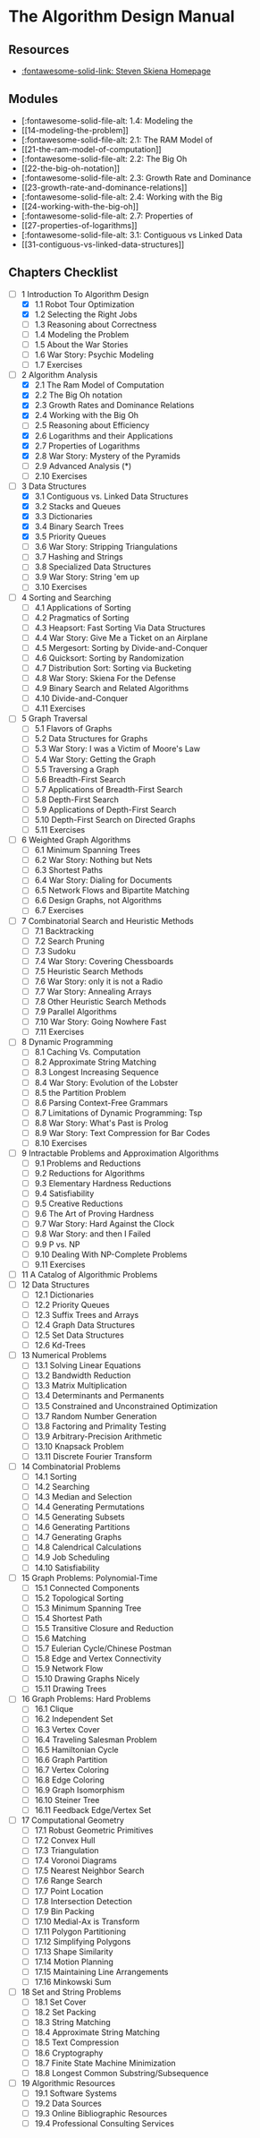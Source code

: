 The Algorithm Design Manual
===

Resources
---
- [:fontawesome-solid-link: Steven Skiena Homepage](https://www3.cs.stonybrook.edu/~skiena/)

Modules
---

- [:fontawesome-solid-file-alt: 1.4: Modeling the
- [[14-modeling-the-problem]]
- [:fontawesome-solid-file-alt: 2.1: The RAM Model of
- [[21-the-ram-model-of-computation]]
- [:fontawesome-solid-file-alt: 2.2: The Big Oh
- [[22-the-big-oh-notation]]
- [:fontawesome-solid-file-alt: 2.3: Growth Rate and Dominance
- [[23-growth-rate-and-dominance-relations]]
- [:fontawesome-solid-file-alt: 2.4: Working with the Big
- [[24-working-with-the-big-oh]]
- [:fontawesome-solid-file-alt: 2.7: Properties of
- [[27-properties-of-logarithms]]
- [:fontawesome-solid-file-alt: 3.1: Contiguous vs Linked Data
- [[31-contiguous-vs-linked-data-structures]]

Chapters Checklist
---
- [ ] 1 Introduction To Algorithm Design
    - [x] 1.1 Robot Tour Optimization 
    - [x] 1.2 Selecting the Right Jobs 
    - [ ] 1.3 Reasoning about Correctness 
    - [ ] 1.4 Modeling the Problem 
    - [ ] 1.5 About the War Stories 
    - [ ] 1.6 War Story: Psychic Modeling 
    - [ ] 1.7 Exercises
- [ ] 2 Algorithm Analysis
    - [x] 2.1 The Ram Model of Computation
    - [x] 2.2 The Big Oh notation
    - [x] 2.3 Growth Rates and Dominance Relations
    - [x] 2.4 Working with the Big Oh 
    - [ ] 2.5 Reasoning about Efficiency 
    - [x] 2.6 Logarithms and their Applications
    - [x] 2.7 Properties of Logarithms
    - [x] 2.8 War Story: Mystery of the Pyramids
    - [ ] 2.9 Advanced Analysis (*) 
    - [ ] 2.10 Exercises
- [ ] 3 Data Structures
    - [x] 3.1 Contiguous vs. Linked Data Structures
    - [x] 3.2 Stacks and Queues 
    - [x] 3.3 Dictionaries 
    - [x] 3.4 Binary Search Trees
    - [x] 3.5 Priority Queues 
    - [ ] 3.6 War Story: Stripping Triangulations 
    - [ ] 3.7 Hashing and Strings 
    - [ ] 3.8 Specialized Data Structures 
    - [ ] 3.9 War Story: String 'em up 
    - [ ] 3.10 Exercises
- [ ] 4 Sorting and Searching
    - [ ] 4.1 Applications of Sorting
    - [ ] 4.2 Pragmatics of Sorting
    - [ ] 4.3 Heapsort: Fast Sorting Via Data Structures 
    - [ ] 4.4 War Story: Give Me a Ticket on an Airplane 
    - [ ] 4.5 Mergesort: Sorting by Divide-and-Conquer 
    - [ ] 4.6 Quicksort: Sorting by Randomization 
    - [ ] 4.7 Distribution Sort: Sorting via Bucketing 
    - [ ] 4.8 War Story: Skiena For the Defense 
    - [ ] 4.9 Binary Search and Related Algorithms
    - [ ] 4.10 Divide-and-Conquer
    - [ ] 4.11 Exercises
- [ ] 5 Graph Traversal
    - [ ] 5.1 Flavors of Graphs
    - [ ] 5.2 Data Structures for Graphs 
    - [ ] 5.3 War Story: I was a Victim of Moore's Law 
    - [ ] 5.4 War Story: Getting the Graph
    - [ ] 5.5 Traversing a Graph 
    - [ ] 5.6 Breadth-First Search 
    - [ ] 5.7 Applications of Breadth-First Search 
    - [ ] 5.8 Depth-First Search 
    - [ ] 5.9 Applications of Depth-First Search
    - [ ] 5.10 Depth-First Search on Directed Graphs 
    - [ ] 5.11 Exercises
- [ ] 6 Weighted Graph Algorithms 
    - [ ] 6.1 Minimum Spanning Trees
    - [ ] 6.2 War Story: Nothing but Nets 
    - [ ] 6.3 Shortest Paths
    - [ ] 6.4 War Story: Dialing for Documents 
    - [ ] 6.5 Network Flows and Bipartite Matching 
    - [ ] 6.6 Design Graphs, not Algorithms
    - [ ] 6.7 Exercises
- [ ] 7 Combinatorial Search and Heuristic Methods
    - [ ] 7.1 Backtracking
    - [ ] 7.2 Search Pruning 
    - [ ] 7.3 Sudoku 
    - [ ] 7.4 War Story: Covering Chessboards
    - [ ] 7.5 Heuristic Search Methods 
    - [ ] 7.6 War Story: only it is not a Radio 
    - [ ] 7.7 War Story: Annealing Arrays
    - [ ] 7.8 Other Heuristic Search Methods
    - [ ] 7.9 Parallel Algorithms 
    - [ ] 7.10 War Story: Going Nowhere Fast
    - [ ] 7.11 Exercises
- [ ] 8 Dynamic Programming 
    - [ ] 8.1 Caching Vs. Computation 
    - [ ] 8.2 Approximate String Matching 
    - [ ] 8.3 Longest Increasing Sequence 
    - [ ] 8.4 War Story: Evolution of the Lobster 
    - [ ] 8.5 the Partition Problem 
    - [ ] 8.6 Parsing Context-Free Grammars 
    - [ ] 8.7 Limitations of Dynamic Programming: Tsp
    - [ ] 8.8 War Story: What's Past is Prolog
    - [ ] 8.9 War Story: Text Compression for Bar Codes 
    - [ ] 8.10 Exercises
- [ ] 9 Intractable Problems and Approximation Algorithms
    - [ ] 9.1 Problems and Reductions 
    - [ ] 9.2 Reductions for Algorithms
    - [ ] 9.3 Elementary Hardness Reductions 
    - [ ] 9.4 Satisfiability 
    - [ ] 9.5 Creative Reductions 
    - [ ] 9.6 The Art of Proving Hardness 
    - [ ] 9.7 War Story: Hard Against the Clock
    - [ ] 9.8 War Story: and then I Failed
    - [ ] 9.9 P vs. NP
    - [ ] 9.10 Dealing With NP-Complete Problems 
    - [ ] 9.11 Exercises
- [ ] 11 A Catalog of Algorithmic Problems
- [ ] 12 Data Structures
    - [ ] 12.1 Dictionaries 
    - [ ] 12.2 Priority Queues 
    - [ ] 12.3 Suffix Trees and Arrays
    - [ ] 12.4 Graph Data Structures
    - [ ] 12.5 Set Data Structures
    - [ ] 12.6 Kd-Trees
- [ ] 13 Numerical Problems
    - [ ] 13.1 Solving Linear Equations
    - [ ] 13.2 Bandwidth Reduction 
    - [ ] 13.3 Matrix Multiplication
    - [ ] 13.4 Determinants and Permanents
    - [ ] 13.5 Constrained and Unconstrained Optimization 
    - [ ] 13.7 Random Number Generation 
    - [ ] 13.8 Factoring and Primality Testing
    - [ ] 13.9 Arbitrary-Precision Arithmetic 
    - [ ] 13.10 Knapsack Problem 
    - [ ] 13.11 Discrete Fourier Transform 
- [ ] 14 Combinatorial Problems
    - [ ] 14.1 Sorting 
    - [ ] 14.2 Searching
    - [ ] 14.3 Median and Selection
    - [ ] 14.4 Generating Permutations
    - [ ] 14.5 Generating Subsets 
    - [ ] 14.6 Generating Partitions
    - [ ] 14.7 Generating Graphs 
    - [ ] 14.8 Calendrical Calculations 
    - [ ] 14.9 Job Scheduling
    - [ ] 14.10 Satisfiability 
- [ ] 15 Graph Problems: Polynomial-Time
    - [ ] 15.1 Connected Components 
    - [ ] 15.2 Topological Sorting 
    - [ ] 15.3 Minimum Spanning Tree
    - [ ] 15.4 Shortest Path 
    - [ ] 15.5 Transitive Closure and Reduction
    - [ ] 15.6 Matching
    - [ ] 15.7 Eulerian Cycle/Chinese Postman 
    - [ ] 15.8 Edge and Vertex Connectivity
    - [ ] 15.9 Network Flow 
    - [ ] 15.10 Drawing Graphs Nicely
    - [ ] 15.11 Drawing Trees 
- [ ] 16 Graph Problems: Hard Problems
    - [ ] 16.1 Clique
    - [ ] 16.2 Independent Set
    - [ ] 16.3 Vertex Cover
    - [ ] 16.4 Traveling Salesman Problem
    - [ ] 16.5 Hamiltonian Cycle 
    - [ ] 16.6 Graph Partition
    - [ ] 16.7 Vertex Coloring 
    - [ ] 16.8 Edge Coloring 
    - [ ] 16.9 Graph Isomorphism
    - [ ] 16.10 Steiner Tree 
    - [ ] 16.11 Feedback Edge/Vertex Set
- [ ] 17 Computational Geometry
    - [ ] 17.1 Robust Geometric Primitives 
    - [ ] 17.2 Convex Hull 
    - [ ] 17.3 Triangulation 
    - [ ] 17.4 Voronoi Diagrams
    - [ ] 17.5 Nearest Neighbor Search
    - [ ] 17.6 Range Search 
    - [ ] 17.7 Point Location
    - [ ] 17.8 Intersection Detection 
    - [ ] 17.9 Bin Packing 
    - [ ] 17.10 Medial-Ax is Transform
    - [ ] 17.11 Polygon Partitioning 
    - [ ] 17.12 Simplifying Polygons 
    - [ ] 17.13 Shape Similarity
    - [ ] 17.14 Motion Planning 
    - [ ] 17.15 Maintaining Line Arrangements
    - [ ] 17.16 Minkowski Sum 
- [ ] 18 Set and String Problems
    - [ ] 18.1 Set Cover
    - [ ] 18.2 Set Packing 
    - [ ] 18.3 String Matching
    - [ ] 18.4 Approximate String Matching
    - [ ] 18.5 Text Compression
    - [ ] 18.6 Cryptography 
    - [ ] 18.7 Finite State Machine Minimization
    - [ ] 18.8 Longest Common Substring/Subsequence 
- [ ] 19 Algorithmic Resources
    - [ ] 19.1 Software Systems 
    - [ ] 19.2 Data Sources
    - [ ] 19.3 Online Bibliographic Resources 
    - [ ] 19.4 Professional Consulting Services
